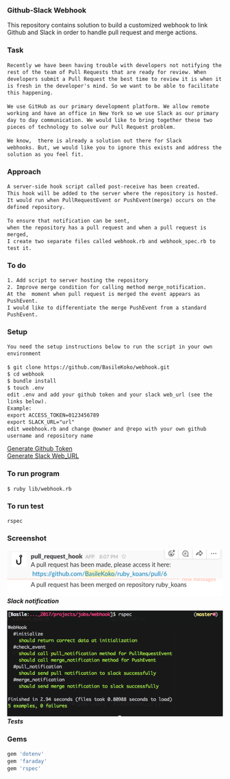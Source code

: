 ### Github-Slack Webhook

This repository contains solution to build a customized webhook to link
Github and Slack in order to handle pull request and merge actions.

### Task
```
Recently we have been having trouble with developers not notifying the
rest of the team of Pull Requests that are ready for review. When
developers submit a Pull Request the best time to review it is when it
is fresh in the developer's mind. So we want to be able to facilitate
this happening.

We use GitHub as our primary development platform. We allow remote
working and have an office in New York so we use Slack as our primary
day to day communication. We would like to bring together these two
pieces of technology to solve our Pull Request problem.

We know,  there is already a solution out there for Slack
webhooks. But, we would like you to ignore this exists and address the
solution as you feel fit.
```
### Approach

```
A server-side hook script called post-receive has been created.
This hook will be added to the server where the repository is hosted.
It would run when PullRequestEvent or PushEvent(merge) occurs on the defined repository.

To ensure that notification can be sent,
when the repository has a pull request and when a pull request is merged,
I create two separate files called webhook.rb and webhook_spec.rb to test it.
```
### To do
```
1. Add script to server hosting the repository
2. Improve merge condition for calling method merge_notification.
At the  moment when pull request is merged the event appears as PushEvent.
I would like to differentiate the merge PushEvent from a standard PushEvent.
```
### Setup
```
You need the setup instructions below to run the script in your own environment

$ git clone https://github.com/BasileKoko/webhook.git
$ cd webhook
$ bundle install
$ touch .env
edit .env and add your github token and your slack web_url (see the links below).
Example:
export ACCESS_TOKEN=0123456789
export SLACK_URL="url"
edit weebhook.rb and change @owner and @repo with your own github username and repository name
```
[Generate Github Token](https://help.github.com/articles/creating-a-personal-access-token-for-the-command-line/)  
[Generate Slack Web_URL](https://api.slack.com/incoming-webhooks)

### To run program

```
$ ruby lib/webhook.rb
```

### To run test
```
rspec
```
### Screenshot
![slack notification](https://github.com/BasileKoko/webhook/blob/master/webhook.png)  
**_Slack notification_**  

![Test](https://github.com/BasileKoko/webhook/blob/master/Tests.png)  
**_Tests_**

### Gems
```ruby
gem 'dotenv'
gem 'faraday'
gem 'rspec'
```
